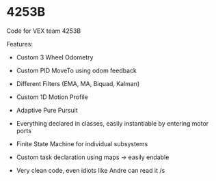 # 4253B
Code for VEX team 4253B

Features:
- Custom 3 Wheel Odometry
- Custom PID MoveTo using odom feedback
- Different Filters (EMA, MA, Biquad, Kalman)
- Custom 1D Motion Profile
- Adaptive Pure Pursuit

- Everything declared in classes, easily instantiable by entering motor ports
- Finite State Machine for individual subsystems
- Custom task declaration using maps -> easily endable

- Very clean code, even idiots like Andre can read it /s
